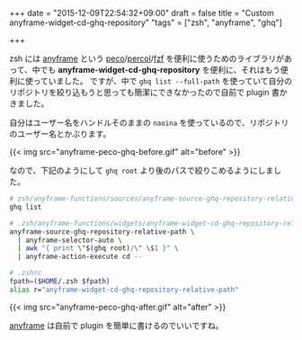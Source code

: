 +++
date = "2015-12-09T22:54:32+09:00"
draft = false
title = "Custom anyframe-widget-cd-ghq-repository"
"tags" = ["zsh", "anyframe", "ghq"]

+++

zsh には [anyframe][] という [peco](https://github.com/peco/peco)/[percol](https://github.com/mooz/percol)/[fzf](https://github.com/junegunn/fzf) を便利に使うためのライブラリがあって、中でも **anyframe-widget-cd-ghq-repository** を便利に、それはもう便利に使っていました。
ですが、中で `ghq list --full-path` を使っていて自分のリポジトリを絞り込もうと思っても簡潔にできなかったので自前で plugin 書かきました。

自分はユーザー名をハンドルそのままの `naoina` を使っているので、リポジトリのユーザー名とかぶります。

{{< img src="anyframe-peco-ghq-before.gif" alt="before" >}}

なので、下記のようにして `ghq root` より後のパスで絞りこめるようにしました。

```zsh
# zsh/anyframe-functions/sources/anyframe-source-ghq-repository-relative-path
ghq list
```


```zsh
# .zsh/anyframe-functions/widgets/anyframe-widget-cd-ghq-repository-relative-path
anyframe-source-ghq-repository-relative-path \
  | anyframe-selector-auto \
  | awk "{ print \"$(ghq root)/\" \$1 }" \
  | anyframe-action-execute cd --
```

```zsh
# .zshrc
fpath=($HOME/.zsh $fpath)
alias r="anyframe-widget-cd-ghq-repository-relative-path"
```

{{< img src="anyframe-peco-ghq-after.gif" alt="after" >}}

[anyframe][] は自前で plugin を簡単に書けるのでいいですね。

[anyframe]: https://github.com/mollifier/anyframe
